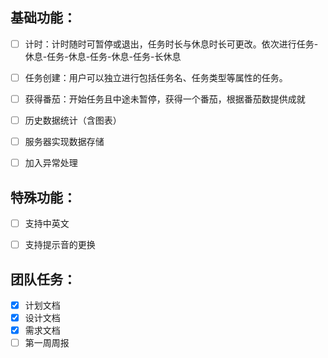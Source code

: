 ## 基础功能：

- [ ] 计时：计时随时可暂停或退出，任务时长与休息时长可更改。依次进行任务-休息-任务-休息-任务-休息-任务-长休息
- [ ] 任务创建：用户可以独立进行包括任务名、任务类型等属性的任务。
- [ ] 获得番茄：开始任务且中途未暂停，获得一个番茄，根据番茄数提供成就
- [ ] 历史数据统计（含图表）
- [ ] 服务器实现数据存储
- [ ] 加入异常处理



## 特殊功能：

- [ ] 支持中英文
- [ ] 支持提示音的更换



## 团队任务：

- [x] 计划文档
- [x] 设计文档
- [x] 需求文档
- [ ] 第一周周报